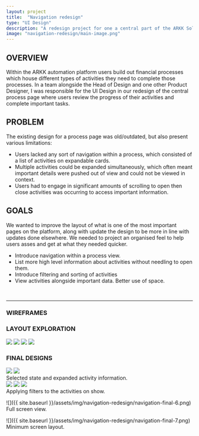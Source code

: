 ```yaml
---
layout: project
title:  "Navigation redesign"
type: "UI Design"
description: "A redesign project for one a central part of the ARKK Solutions financial automation platform."
image: "navigation-redesign/main-image.png"
---
```


## OVERVIEW
Within the ARKK automation platform users build out financial processes which house different types of activities they need to complete those processes. In a team alongside the Head of Design and one other Product Designer, I was responsible for the UI Design in our redesign of the central process page where users review the progress of their activities and complete important tasks.

## PROBLEM
The existing design for a process page was old/outdated, but also present various limitations:
- Users lacked any sort of navigation within a process, which consisted of a list of activities on expandable cards.
- Multiple activities could be expanded simultaneously, which often meant important details were pushed out of view and could not be viewed in context. 
- Users had to engage in significant amounts of scrolling to open then close activities was occurring to access important information.

## GOALS
We wanted to improve the layout of what is one of the most important pages on the platform, along with update the design to be more in line with updates done elsewhere. We needed to project an organised feel to help users asses and get at what they needed quicker.
- Introduce navigation within a process view. 
- List more high level information about activities without needling to open them. 
- Introduce filtering and sorting of activities 
- View activities alongside important data. Better use of space.

<br>

---

### WIREFRAMES

### LAYOUT EXPLORATION
<div class="row four-image">
    <img src="{{ site.baseurl }}/assets/img/navigation-redesign/navigation-wireframes-1.png">
    <img src="{{ site.baseurl }}/assets/img/navigation-redesign/navigation-wireframes-2.png">
    <img src="{{ site.baseurl }}/assets/img/navigation-redesign/navigation-wireframes-3.png">
    <img src="{{ site.baseurl }}/assets/img/navigation-redesign/navigation-wireframes-4.png">
</div>

### FINAL DESIGNS
<div class="row two-image mb8">
    <img src="{{ site.baseurl }}/assets/img/navigation-redesign/navigation-final-1.png">
    <img src="{{ site.baseurl }}/assets/img/navigation-redesign/navigation-final-2.png">
</div>
Selected state and expanded activity information.

<div class="row three-image mb8">
    <img src="{{ site.baseurl }}/assets/img/navigation-redesign/navigation-final-3.png">
    <img src="{{ site.baseurl }}/assets/img/navigation-redesign/navigation-final-4.png">
    <img src="{{ site.baseurl }}/assets/img/navigation-redesign/navigation-final-5.png">
</div>
Applying filters to the activities on show.

![]({{ site.baseurl }}/assets/img/navigation-redesign/navigation-final-6.png)
Full screen view.

![]({{ site.baseurl }}/assets/img/navigation-redesign/navigation-final-7.png)
Minimum screen layout.